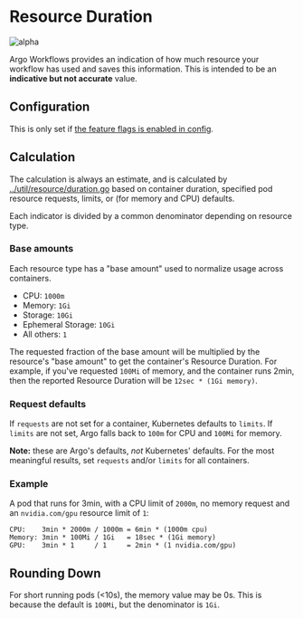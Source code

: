 # Resource Duration

![alpha](assets/alpha.svg)

Argo Workflows provides an indication of how much resource your workflow has used and saves this 
information. This is intended to be an **indicative but not accurate** value.

## Configuration

This is only set if [the feature flags is enabled in config](workflow-controller-configmap.yaml).

## Calculation

The calculation is always an estimate, and is calculated by [../util/resource/duration.go](../util/resource/duration.go) 
based on container duration, specified pod resource requests, limits, or (for memory and CPU) 
defaults. 

Each indicator is divided by a common denominator depending on resource type.

### Base amounts

Each resource type has a "base amount" used to normalize usage across containers.

 * CPU: `1000m`
 * Memory: `1Gi`
 * Storage: `10Gi`
 * Ephemeral Storage: `10Gi`
 * All others: `1` 

The requested fraction of the base amount will be multiplied by the resource's "base amount" to get 
the container's Resource Duration. For example, if you've requested `100Mi` of memory, and the 
container runs 2min, then the reported Resource Duration will be `12sec * (1Gi memory)`. 

### Request defaults

If `requests` are not set for a container, Kubernetes defaults to `limits`. If `limits` are not set,
Argo falls back to `100m` for CPU and `100Mi` for memory. 

**Note:** these are Argo's defaults, _not_ Kubernetes' defaults. For the most meaningful results, 
set `requests` and/or `limits` for all containers.

### Example

A pod that runs for 3min, with a CPU limit of `2000m`, no memory request and an `nvidia.com/gpu` 
resource limit of `1`:

```
CPU:    3min * 2000m / 1000m = 6min * (1000m cpu)
Memory: 3min * 100Mi / 1Gi   = 18sec * (1Gi memory)
GPU:    3min * 1     / 1     = 2min * (1 nvidia.com/gpu)
```

## Rounding Down

For short running pods (<10s), the memory value may be 0s. This is because the default is `100Mi`, 
but the denominator is `1Gi`. 
